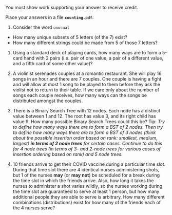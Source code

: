 You must show work supporting your answer to receive credit.

Place your answers in a file **`counting.pdf`**.

1. Consider the word `unusual`
  - How many unique subsets of 5 letters (of the 7) exist?
  - How many different strings could be made from 5 of those 7 letters?

1. Using a standard deck of playing cards, how many ways are to form a 5-card hand with 2 pairs (i.e. pair of one value, a pair of a different value, and a fifth card of some other value)?

1. A violinist serenades couples at a romantic restaurant.  She will play 16 songs in an hour and there are 7 couples.  One couple is having a fight and will allow at most 1 song to be played to them before they ask the violist not to return to their table.  If we care only about the number of songs each couple receives, how many ways can the songs be distributed amongst the couples.

1. There is a Binary Search Tree with 12 nodes. Each node has a distinct value between 1 and 12. The root has value 3, and its right child has value 9. How many possible Binary Search Trees could this be?  Tip:  *Try to define how many ways there are to form a BST of 2 nodes.  Then try to define how many ways there are to form a BST of 3 nodes (think about the possible insertion order based on rank: smallest, medium, largest) **in terms of 2 node trees** for certain cases.  Continue to do this for 4 node trees (in terms of 3- and 2-node trees for various cases of insertion ordering based on rank) and 5 node trees.*

1. 10 friends arrive to get their COVID vaccine during a particular time slot. During that time slot there are 4 identical nurses administering shots, but 1 of the nurses **may** (or **may not**) be scheduled for a break during the time slot in which the friends arrive.  Also, how long it takes the nurses to administer a shot varies wildly, so the nurses working during the time slot are guaranteed to serve at least 1 person, but how many additional people they are able to serve is arbitrary.  How many different combinations (distributions) exist for how many of the friends each of the 4 nurses serve?  


